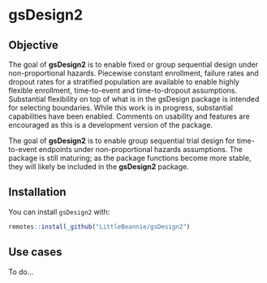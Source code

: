 <!-- README.md is generated from README.Rmd. Please edit that file -->

# gsDesign2

## Objective
The goal of **gsDesign2** is to enable fixed or group sequential design under non-proportional hazards. Piecewise constant enrollment, failure rates and dropout rates for a stratified population are available to enable highly flexible enrollment, time-to-event and time-to-dropout assumptions. Substantial flexibility on top of what is in the gsDesign package is intended for selecting boundaries. While this work is in progress, substantial capabilities have been enabled. Comments on usability and features are encouraged as this is a development version of the package.

The goal of **gsDesign2** is to enable group sequential trial design for time-to-event endpoints under non-proportional hazards assumptions. The package is still maturing; as the package functions become more stable, they will likely be included in the **gsDesign2** package.

## Installation

You can install `gsDesign2` with:

``` r
remotes::install_github("LittleBeannie/gsDesign2")
```

## Use cases

To do...

